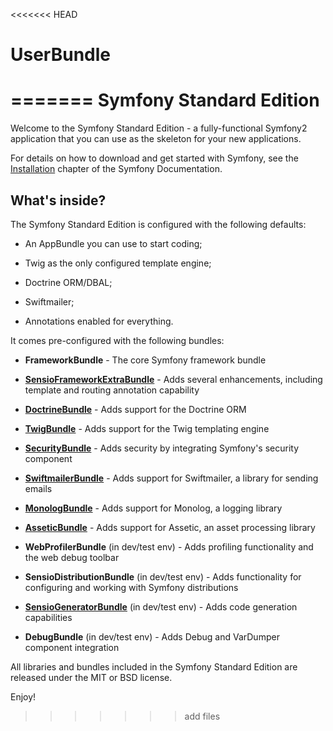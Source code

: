 <<<<<<< HEAD
# UserBundle
=======
Symfony Standard Edition
========================

Welcome to the Symfony Standard Edition - a fully-functional Symfony2
application that you can use as the skeleton for your new applications.

For details on how to download and get started with Symfony, see the
[Installation][1] chapter of the Symfony Documentation.

What's inside?
--------------

The Symfony Standard Edition is configured with the following defaults:

  * An AppBundle you can use to start coding;

  * Twig as the only configured template engine;

  * Doctrine ORM/DBAL;

  * Swiftmailer;

  * Annotations enabled for everything.

It comes pre-configured with the following bundles:

  * **FrameworkBundle** - The core Symfony framework bundle

  * [**SensioFrameworkExtraBundle**][6] - Adds several enhancements, including
    template and routing annotation capability

  * [**DoctrineBundle**][7] - Adds support for the Doctrine ORM

  * [**TwigBundle**][8] - Adds support for the Twig templating engine

  * [**SecurityBundle**][9] - Adds security by integrating Symfony's security
    component

  * [**SwiftmailerBundle**][10] - Adds support for Swiftmailer, a library for
    sending emails

  * [**MonologBundle**][11] - Adds support for Monolog, a logging library

  * [**AsseticBundle**][12] - Adds support for Assetic, an asset processing
    library

  * **WebProfilerBundle** (in dev/test env) - Adds profiling functionality and
    the web debug toolbar

  * **SensioDistributionBundle** (in dev/test env) - Adds functionality for
    configuring and working with Symfony distributions

  * [**SensioGeneratorBundle**][13] (in dev/test env) - Adds code generation
    capabilities

  * **DebugBundle** (in dev/test env) - Adds Debug and VarDumper component
    integration

All libraries and bundles included in the Symfony Standard Edition are
released under the MIT or BSD license.

Enjoy!

[1]:  https://symfony.com/doc/2.7/book/installation.html
[6]:  https://symfony.com/doc/current/bundles/SensioFrameworkExtraBundle/index.html
[7]:  https://symfony.com/doc/2.7/book/doctrine.html
[8]:  https://symfony.com/doc/2.7/book/templating.html
[9]:  https://symfony.com/doc/2.7/book/security.html
[10]: https://symfony.com/doc/2.7/cookbook/email.html
[11]: https://symfony.com/doc/2.7/cookbook/logging/monolog.html
[12]: https://symfony.com/doc/2.7/cookbook/assetic/asset_management.html
[13]: https://symfony.com/doc/2.7/bundles/SensioGeneratorBundle/index.html
>>>>>>> add files
